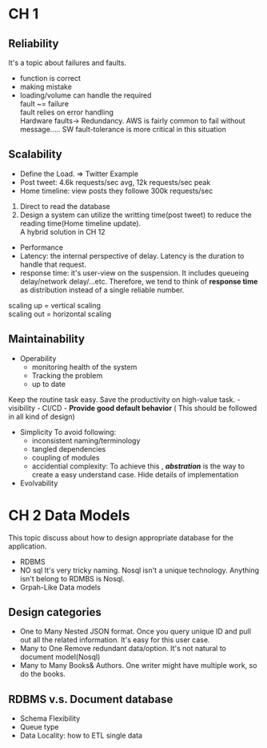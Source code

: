 
# CH 1  

## Reliability  

It's a topic about failures and faults.  
- function is correct  
- making mistake  
- loading/volume can handle the required  
fault ~= failure  
fault relies on error handling  
Hardware faults-> Redundancy. AWS is fairly common to fail without message..... SW fault-tolerance is more critical in this situation  

## Scalability  
- Define the Load. => Twitter Example  
- Post tweet: 4.6k requests/sec avg, 12k requests/sec peak  
- Home timeline: view posts they followe 300k requests/sec  
1) Direct to read the database  
2) Design a system can utilize the writting time(post tweet) to reduce the reading time(Home timeline update).  
A hybrid solution in CH 12  
- Performance  
- Latency: the internal perspective of delay. Latency is the duration to handle that request.  
- response time: it's user-view on the suspension. It includes queueing delay/network delay/...etc. Therefore, we tend to think of **response time** as distribution instead of a single reliable number.  
  

scaling up = vertical scaling  
scaling out = horizontal scaling  
  

## Maintainability  

- Operability
	- monitoring health of the system
	- Tracking the problem
	- up to date

Keep the routine task easy. Save the productivity on high-value task. 
	- visibility
	- CI/CD
	- **Provide good default behavior** ( This should be followed in all kind of design)
- Simplicity
	To avoid following:
	- inconsistent naming/terminology
	- tangled dependencies
	- coupling of modules
	- accidential complexity: To achieve this , ***abstration*** is the way to create a easy understand case. Hide details of implementation
- Evolvability
# CH 2 Data Models
This topic discuss about how to design appropriate database for the application.

- RDBMS
- NO sql
	It's very tricky naming. Nosql isn't a unique technology. Anything isn't belong to RDMBS is Nosql.
- Grpah-Like Data models

## Design categories 
- One to Many
	Nested JSON format. Once you query unique ID and pull out all the related information. It's easy for this user case.
- Many to One
	Remove redundant data/option.  It's not natural to document model(Nosql)
- Many to Many
	Books& Authors. One writer might have multiple work, so do the books. 

## RDBMS v.s. Document database
- Schema Flexibility
- Queue type
- Data Locality: how to ETL single data
<!--stackedit_data:
eyJoaXN0b3J5IjpbMTMzNjYwMjg4OCwyMTM2NDI2NTUyLC0xND
E3NTI5NzYwLDI4NDgwNTg3NywtMTY0ODE4NDUwMiwxODIxMDAy
Mzc2LC0xMjI3MjIwNDQ1LDE0NjEyMDg4LDM2MDU5MjEwNiwtMj
EzNzYzMjA3MCwzNDI3NTM1MjMsMzAzNjIyNTc2LDE5MDY4MTUw
MjcsLTE1ODAzNDY4MDQsNDMxOTk3NTA3LDI0MzQxODIzMywzMT
I4Nzg2MDgsLTM4NzM2NDYxOCwzNjE5MjEwNzIsLTMwMjYyNzQw
MV19
-->
